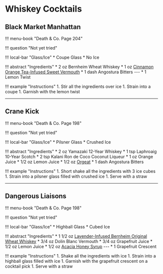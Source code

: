 # Whiskey Cocktails

## Black Market Manhattan

!!! menu-book "Death & Co. Page 204"

!!! question "Not yet tried"

!!! local-bar "Glass/Ice"
    * Coupe Glass
    * No Ice

!!! abstract "Ingredients"
    * 2 oz Bernheim Wheat Whiskey
    * 1 oz [Cinnamon Orange Tea-Infused Sweet Vermouth](../infusions/#cinnamon-orange-tea-infused-sweet-vermouth)
    * 1 dash Angostura Bitters
    ---
    * 1 Lemon Twist

!!! example "Instructions"
    1. Stir all the ingredients over ice
    1. Strain into a coupe
    1. Garnish with the lemon twist

---
## Crane Kick

!!! menu-book "Death & Co. Page 198"

!!! question "Not yet tried"

!!! local-bar "Glass/Ice"
    * Pilsner Glass
    * Crushed Ice

!!! abstract "Ingredients"
    * 2 oz Yamazaki 12-Year Whiskey
    * 1 tsp Laphroaig 10-Year Scotch
    * 2 tsp Kalani Ron de Coco Coconut Liqueur
    * 1 oz Orange Juice
    * 1/2 oz Lemon Juice
    * 1/2 oz [Orgeat](../syrups/#orgeat)
    * 1 dash Angostura Bitters

!!! example "Instructions"
    1. Short shake all the ingredients with 3 ice cubes
    1. Strain into a pilsner glass filled with crushed ice
    1. Serve with a straw

---
## Dangerous Liaisons

!!! menu-book "Death & Co. Page 198"

!!! question "Not yet tried"

!!! local-bar "Glass/Ice"
    * Highball Glass
    * Cubed Ice

!!! abstract "Ingredients"
    * 1 1/2 oz [Lavender-Infused Bernheim Original Wheat Whiskey](../infusions/#lavender-infused-bernheim-original-wheat-whiskey)
    * 3/4 oz Dolin Blanc Vermouth
    * 3/4 oz Grapefruit Juice
    * 1/2 oz Lemon Juice
    * 1/2 oz [Acacia Honey Syrup](../syrups/#acacia-honey-syrup)
    ---
    * 1 Grapefruit Crescent

!!! example "Instructions"
    1. Shake all the ingredients with ice
    1. Strain into a highball glass filled with ice
    1. Garnish with the grapefruit crescent on a cocktail pick
    1. Serve with a straw